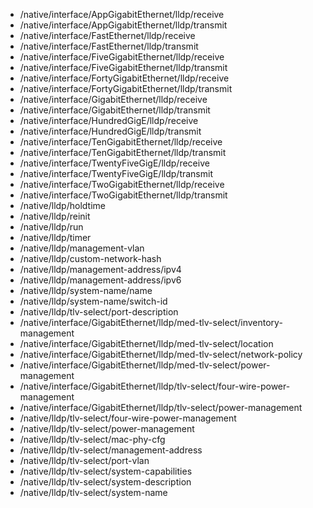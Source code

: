 - /native/interface/AppGigabitEthernet/lldp/receive
- /native/interface/AppGigabitEthernet/lldp/transmit
- /native/interface/FastEthernet/lldp/receive
- /native/interface/FastEthernet/lldp/transmit
- /native/interface/FiveGigabitEthernet/lldp/receive
- /native/interface/FiveGigabitEthernet/lldp/transmit
- /native/interface/FortyGigabitEthernet/lldp/receive
- /native/interface/FortyGigabitEthernet/lldp/transmit
- /native/interface/GigabitEthernet/lldp/receive
- /native/interface/GigabitEthernet/lldp/transmit
- /native/interface/HundredGigE/lldp/receive
- /native/interface/HundredGigE/lldp/transmit
- /native/interface/TenGigabitEthernet/lldp/receive
- /native/interface/TenGigabitEthernet/lldp/transmit
- /native/interface/TwentyFiveGigE/lldp/receive
- /native/interface/TwentyFiveGigE/lldp/transmit
- /native/interface/TwoGigabitEthernet/lldp/receive
- /native/interface/TwoGigabitEthernet/lldp/transmit
- /native/lldp/holdtime
- /native/lldp/reinit
- /native/lldp/run
- /native/lldp/timer
- /native/lldp/management-vlan
- /native/lldp/custom-network-hash
- /native/lldp/management-address/ipv4
- /native/lldp/management-address/ipv6
- /native/lldp/system-name/name
- /native/lldp/system-name/switch-id
- /native/lldp/tlv-select/port-description
- /native/interface/GigabitEthernet/lldp/med-tlv-select/inventory-management
- /native/interface/GigabitEthernet/lldp/med-tlv-select/location
- /native/interface/GigabitEthernet/lldp/med-tlv-select/network-policy
- /native/interface/GigabitEthernet/lldp/med-tlv-select/power-management
- /native/interface/GigabitEthernet/lldp/tlv-select/four-wire-power-management
- /native/interface/GigabitEthernet/lldp/tlv-select/power-management
- /native/lldp/tlv-select/four-wire-power-management
- /native/lldp/tlv-select/power-management
- /native/lldp/tlv-select/mac-phy-cfg
- /native/lldp/tlv-select/management-address
- /native/lldp/tlv-select/port-vlan
- /native/lldp/tlv-select/system-capabilities
- /native/lldp/tlv-select/system-description
- /native/lldp/tlv-select/system-name
